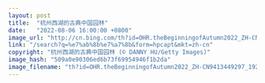 ```yaml
---
layout: post
title:  "杭州西湖的古典中国园林"
date:   "2022-08-06 16:00:00 +0800"
image_url: "http://cn.bing.com/th?id=OHR.theBeginningofAutumn2022_ZH-CN9413449297_1920x1080.jpg&rf=LaDigue_1920x1080.jpg&pid=hp"
link: "/search?q=%e7%ab%8b%e7%a7%8b&form=hpcapt&mkt=zh-cn"
copyright: "杭州西湖的古典中国园林 (© DANNY HU/Getty Images)"
image_hash: "509a0e90306ed6b73f69954946f1b2da"
image_filename: "th?id=OHR.theBeginningofAutumn2022_ZH-CN9413449297_1920x1080.jpg&rf=LaDigue_1920x1080.jpg&pid=hp"
---
```

